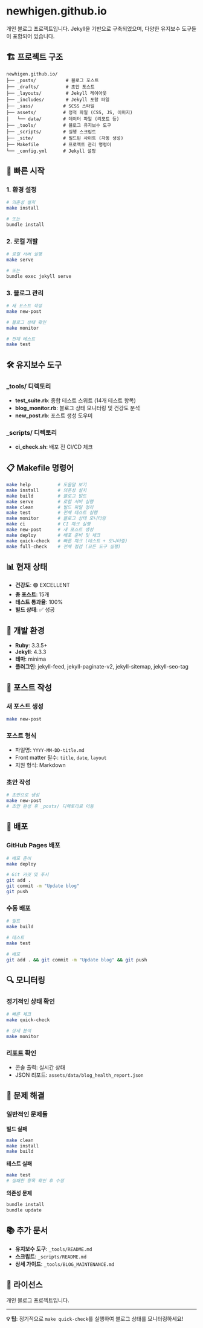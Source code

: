 # newhigen.github.io

개인 블로그 프로젝트입니다. Jekyll을 기반으로 구축되었으며, 다양한 유지보수 도구들이 포함되어 있습니다.

## 🏗️ 프로젝트 구조

```
newhigen.github.io/
├── _posts/           # 블로그 포스트
├── _drafts/          # 초안 포스트
├── _layouts/         # Jekyll 레이아웃
├── _includes/        # Jekyll 포함 파일
├── _sass/           # SCSS 스타일
├── assets/          # 정적 파일 (CSS, JS, 이미지)
│   └── data/        # 데이터 파일 (리포트 등)
├── _tools/          # 블로그 유지보수 도구
├── _scripts/        # 실행 스크립트
├── _site/           # 빌드된 사이트 (자동 생성)
├── Makefile         # 프로젝트 관리 명령어
└── _config.yml      # Jekyll 설정
```

## 🚀 빠른 시작

### 1. 환경 설정
```bash
# 의존성 설치
make install

# 또는
bundle install
```

### 2. 로컬 개발
```bash
# 로컬 서버 실행
make serve

# 또는
bundle exec jekyll serve
```

### 3. 블로그 관리
```bash
# 새 포스트 작성
make new-post

# 블로그 상태 확인
make monitor

# 전체 테스트
make test
```

## 🛠️ 유지보수 도구

### _tools/ 디렉토리
- **test_suite.rb**: 종합 테스트 스위트 (14개 테스트 항목)
- **blog_monitor.rb**: 블로그 상태 모니터링 및 건강도 분석
- **new_post.rb**: 포스트 생성 도우미

### _scripts/ 디렉토리
- **ci_check.sh**: 배포 전 CI/CD 체크

## 📋 Makefile 명령어

```bash
make help          # 도움말 보기
make install       # 의존성 설치
make build         # 블로그 빌드
make serve         # 로컬 서버 실행
make clean         # 빌드 파일 정리
make test          # 전체 테스트 실행
make monitor       # 블로그 상태 모니터링
make ci            # CI 체크 실행
make new-post      # 새 포스트 생성
make deploy        # 배포 준비 및 체크
make quick-check   # 빠른 체크 (테스트 + 모니터링)
make full-check    # 전체 점검 (모든 도구 실행)
```

## 📊 현재 상태

- **건강도**: 🟢 EXCELLENT
- **총 포스트**: 15개
- **테스트 통과율**: 100%
- **빌드 상태**: ✅ 성공

## 🔧 개발 환경

- **Ruby**: 3.3.5+
- **Jekyll**: 4.3.3
- **테마**: minima
- **플러그인**: jekyll-feed, jekyll-paginate-v2, jekyll-sitemap, jekyll-seo-tag

## 📝 포스트 작성

### 새 포스트 생성
```bash
make new-post
```

### 포스트 형식
- 파일명: `YYYY-MM-DD-title.md`
- Front matter 필수: `title`, `date`, `layout`
- 지원 형식: Markdown

### 초안 작성
```bash
# 초안으로 생성
make new-post
# 초안 완성 후 _posts/ 디렉토리로 이동
```

## 🚀 배포

### GitHub Pages 배포
```bash
# 배포 준비
make deploy

# Git 커밋 및 푸시
git add .
git commit -m "Update blog"
git push
```

### 수동 배포
```bash
# 빌드
make build

# 테스트
make test

# 배포
git add . && git commit -m "Update blog" && git push
```

## 🔍 모니터링

### 정기적인 상태 확인
```bash
# 빠른 체크
make quick-check

# 상세 분석
make monitor
```

### 리포트 확인
- 콘솔 출력: 실시간 상태
- JSON 리포트: `assets/data/blog_health_report.json`

## 🤝 문제 해결

### 일반적인 문제들

**빌드 실패**
```bash
make clean
make install
make build
```

**테스트 실패**
```bash
make test
# 실패한 항목 확인 후 수정
```

**의존성 문제**
```bash
bundle install
bundle update
```

## 📚 추가 문서

- **유지보수 도구**: `_tools/README.md`
- **스크립트**: `_scripts/README.md`
- **상세 가이드**: `_tools/BLOG_MAINTENANCE.md`

## 📄 라이선스

개인 블로그 프로젝트입니다.

---

**💡 팁**: 정기적으로 `make quick-check`를 실행하여 블로그 상태를 모니터링하세요!
